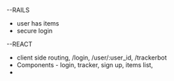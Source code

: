 --RAILS
- user has items
- secure login





--REACT
- client side routing, /login, /user/:user_id, /trackerbot
- Components - login, tracker, sign up, items list,  
- 